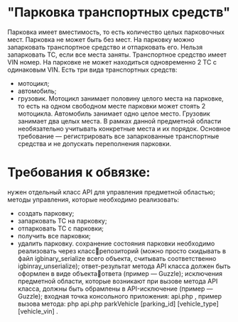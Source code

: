 # "Парковка транспортных средств"
Парковка имеет вместимость, то есть количество целых парковочных мест.
Парковка не может быть без мест.
На парковку можно запарковать транспортное средство и отпарковать его.
Нельзя запарковать ТС, если все места заняты.
Транспортное средство имеет VIN номер. На парковке не может находиться
одновременно 2 ТС с одинаковым VIN.
Есть три вида транспортных средств:
* мотоцикл;
* автомобиль;
* грузовик.
Мотоцикл занимает половину целого места на парковке, то есть на одном
свободном месте парковки может стоять 2 мотоцикла. Автомобиль занимает
одно целое место. Грузовик занимает два целых места.
В рамках данной предметной области необязательно учитывать конкретные
места и их порядок. Основное требование — регистрировать все
запаркованные транспортные средства и не допускать переполнения парковки.
# Требования к обвязке:
нужен отдельный класс API для управления предметной областью;
методы управления, которые необходимо реализовать:
- создать парковку;
- запарковать ТС на парковку;
- отпарковать ТС с парковки;
- получить все парковки;
- удалить парковку.
сохранение состояния парковки необходимо реализовать через классрепозиторий (можно просто скидывать в файл igbinary_serialize всего
объекта, считывать соответственно igbinray_unserialize);
ответ-результат метода API класса должен быть оформлен в виде объектаответа (пример — Guzzle);
исключения предметной области, которые возникают при вызове метода
API класса, должны быть обрамлены в API-исключение (пример — Guzzle);
входная точка консольного приложения: api.php , пример вызова метода:
php api.php parkVehicle [parking_id] [vehicle_type] [vehicle_vin] .